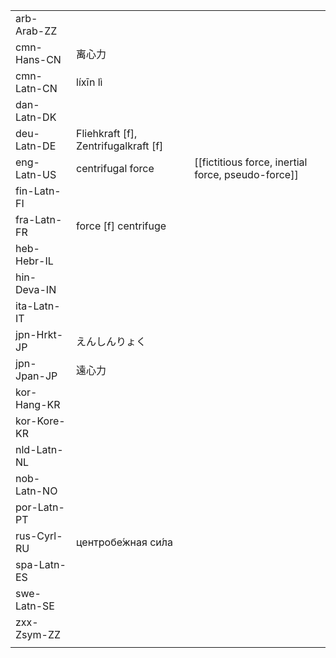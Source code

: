 | | | |
|-|-|-|
| arb-Arab-ZZ |  |  |
| cmn-Hans-CN | 离心力 |  |
| cmn-Latn-CN | líxīn lì |  |
| dan-Latn-DK |  |  |
| deu-Latn-DE | Fliehkraft [f], Zentrifugalkraft [f] |  |
| eng-Latn-US | centrifugal force | [[fictitious force, inertial force, pseudo-force]] |
| fin-Latn-FI |  |  |
| fra-Latn-FR | force [f] centrifuge |  |
| heb-Hebr-IL |  |  |
| hin-Deva-IN |  |  |
| ita-Latn-IT |  |  |
| jpn-Hrkt-JP | えんしんりょく |  |
| jpn-Jpan-JP | 遠心力 |  |
| kor-Hang-KR |  |  |
| kor-Kore-KR |  |  |
| nld-Latn-NL |  |  |
| nob-Latn-NO |  |  |
| por-Latn-PT |  |  |
| rus-Cyrl-RU | центробе́жная си́ла |  |
| spa-Latn-ES |  |  |
| swe-Latn-SE |  |  |
| zxx-Zsym-ZZ |  |  |
|  |  |  |
